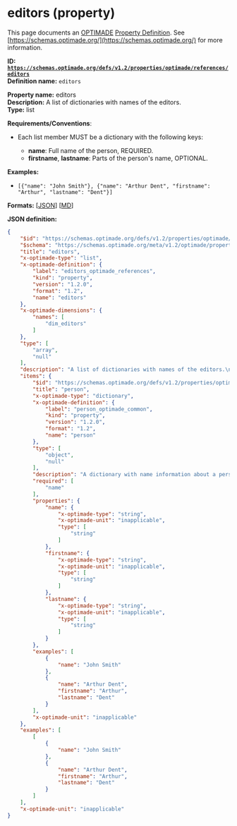 # editors (property)

This page documents an [OPTIMADE](https://www.optimade.org/) [Property Definition](https://schemas.optimade.org/#definitions). See [https://schemas.optimade.org/](https://schemas.optimade.org/) for more information.

**ID: [`https://schemas.optimade.org/defs/v1.2/properties/optimade/references/editors`](https://schemas.optimade.org/defs/v1.2/properties/optimade/references/editors.md)**  
**Definition name:** `editors`

**Property name:** editors  
**Description:** A list of dictionaries with names of the editors.  
**Type:** list  

**Requirements/Conventions**:

- Each list member MUST be a dictionary with the following keys:

    - **name**: Full name of the person, REQUIRED.
    - **firstname**, **lastname**: Parts of the person's name, OPTIONAL.

**Examples:**

- `[{"name": "John Smith"}, {"name": "Arthur Dent", "firstname": "Arthur", "lastname": "Dent"}]`

**Formats:** [[JSON](editors.json)] [[MD](editors.md)]

**JSON definition:**

``` json
{
    "$id": "https://schemas.optimade.org/defs/v1.2/properties/optimade/references/editors",
    "$schema": "https://schemas.optimade.org/meta/v1.2/optimade/property_definition.json",
    "title": "editors",
    "x-optimade-type": "list",
    "x-optimade-definition": {
        "label": "editors_optimade_references",
        "kind": "property",
        "version": "1.2.0",
        "format": "1.2",
        "name": "editors"
    },
    "x-optimade-dimensions": {
        "names": [
            "dim_editors"
        ]
    },
    "type": [
        "array",
        "null"
    ],
    "description": "A list of dictionaries with names of the editors.\n\n**Requirements/Conventions**:\n\n- Each list member MUST be a dictionary with the following keys:\n\n    - **name**: Full name of the person, REQUIRED.\n    - **firstname**, **lastname**: Parts of the person's name, OPTIONAL.",
    "items": {
        "$id": "https://schemas.optimade.org/defs/v1.2/properties/optimade/common/person",
        "title": "person",
        "x-optimade-type": "dictionary",
        "x-optimade-definition": {
            "label": "person_optimade_common",
            "kind": "property",
            "version": "1.2.0",
            "format": "1.2",
            "name": "person"
        },
        "type": [
            "object",
            "null"
        ],
        "description": "A dictionary with name information about a person.\n\n**Requirements/Conventions**:\n\n- The dictionary MUST adhere to the following format:\n\n    - **name**: Full name of the person, REQUIRED.\n    - **firstname**, **lastname**: Parts of the person's name, OPTIONAL.",
        "required": [
            "name"
        ],
        "properties": {
            "name": {
                "x-optimade-type": "string",
                "x-optimade-unit": "inapplicable",
                "type": [
                    "string"
                ]
            },
            "firstname": {
                "x-optimade-type": "string",
                "x-optimade-unit": "inapplicable",
                "type": [
                    "string"
                ]
            },
            "lastname": {
                "x-optimade-type": "string",
                "x-optimade-unit": "inapplicable",
                "type": [
                    "string"
                ]
            }
        },
        "examples": [
            {
                "name": "John Smith"
            },
            {
                "name": "Arthur Dent",
                "firstname": "Arthur",
                "lastname": "Dent"
            }
        ],
        "x-optimade-unit": "inapplicable"
    },
    "examples": [
        [
            {
                "name": "John Smith"
            },
            {
                "name": "Arthur Dent",
                "firstname": "Arthur",
                "lastname": "Dent"
            }
        ]
    ],
    "x-optimade-unit": "inapplicable"
}
```